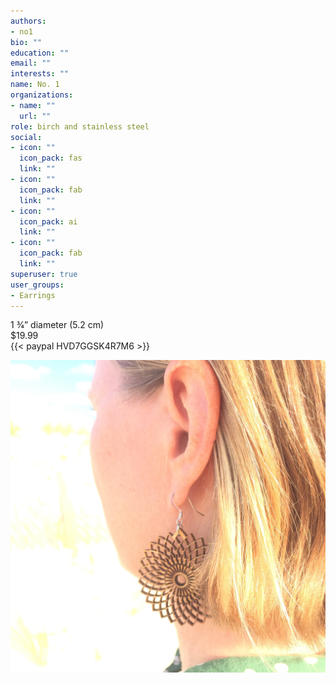 ```yaml
---
authors:
- no1
bio: ""
education: ""
email: ""
interests: ""
name: No. 1
organizations:
- name: ""
  url: ""
role: birch and stainless steel
social:
- icon: ""
  icon_pack: fas
  link: ""
- icon: ""
  icon_pack: fab
  link: ""
- icon: ""
  icon_pack: ai
  link: ""
- icon: ""
  icon_pack: fab
  link: ""
superuser: true
user_groups:
- Earrings
---
```


1 3⁄4” diameter (5.2 cm)  
$19.99  
{{< paypal HVD7GGSK4R7M6 >}}  

![](no_1_out.JPG)



